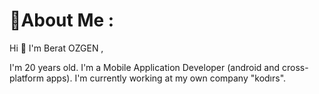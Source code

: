# 💫About Me :
Hi 👋 I'm Berat OZGEN ,

I'm 20 years old.
I'm a Mobile Application Developer (android and cross-platform apps).
I'm currently working at my own company "kodırs".


